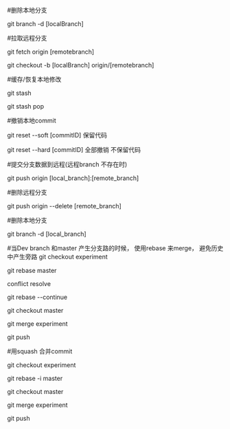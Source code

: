 #删除本地分支

git branch -d [localBranch]

#拉取远程分支

git fetch origin [remotebranch]

git checkout -b [localBranch] origin/[remotebranch]

#缓存/恢复本地修改

git stash

git stash pop

#撤销本地commit

git reset --soft [commitID] 保留代码

git reset --hard [commitID] 全部撤销 不保留代码

#提交分支数据到远程(远程branch 不存在时)

git push origin [local_branch]:[remote_branch]

#删除远程分支

git push origin --delete [remote_branch]

#删除本地分支

git branch -d [local_branch]

#当Dev branch 和master 产生分支路的时候， 使用rebase 来merge， 避免历史中产生旁路 git checkout experiment

git rebase master

conflict resolve

git rebase --continue

git checkout master

git merge experiment

git push

#用squash 合并commit

git checkout experiment

git rebase -i master

git checkout master

git merge experiment

git push
